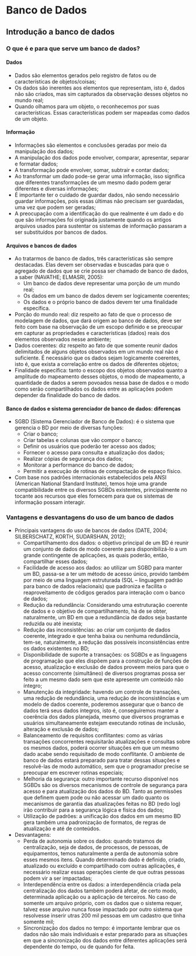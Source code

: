 # Banco de Dados

## Introdução a banco de dados

### O que é e para que serve um banco de dados?

#### Dados

- Dados são elementos gerados pelo registro de fatos ou de características de objetos/coisas;
- Os dados são inerentes aos elementos que representam, isto é, dados não são criados, mas sim capturados da observação desses objetos no mundo real;
- Quando olhamos para um objeto, o reconhecemos por suas características. Essas características podem ser mapeadas como dados de um objeto.

#### Informação

- Informações são elementos e conclusões geradas por meio da manipulação dos dados;
- A manipulação dos dados pode envolver, comparar, apresentar, separar e formatar dados;
- A transformação pode envolver, somar, subtrair e contar dados;
- Ao transformar um dado pode-se gerar uma informação, isso significa que diferentes transformações de um mesmo dado podem gerar diferentes e diversas informações;
- É importante ter o cuidado de guardar dados, não sendo necessário guardar informações, pois essas últimas não precisam ser guardadas, uma vez que podem ser geradas;
- A preocupação com a identificação do que realmente é um dado e do que são informações foi originada justamente quando os antigos arquivos usados para sustentar os sistemas de informação passaram a ser substituídos por bancos de dados.

#### Arquivos e bancos de dados

- Ao tratarmos de banco de dados, três características são sempre destacadas. Elas devem ser observadas e buscadas para que o agregado de dados que se crie possa ser chamado de banco de dados, a saber (NAVATHE; ELMASRI, 2005):
  - Um banco de dados deve representar uma porção de um mundo real;
  - Os dados em um banco de dados devem ser logicamente coerentes;
  - Os dados e o próprio banco de dados devem ter uma finalidade específica.
- Porção do mundo real: diz respeito ao fato de que o processo de modelagem de dados, que dará origem ao banco de dados, deve ser feito com base na observação de um escopo definido e se preocupar em capturar as propriedades e características (dados) reais dos elementos observados nesse ambiente;
- Dados coerentes: diz respeito ao fato de que somente reunir dados delimitados de alguns objetos observados em um mundo real não é suficiente. É necessário que os dados sejam logicamente coerentes, isto é, que exista a correlação entre os dados de diferentes objetos;
- Finalidade específica: tanto o escopo dos objetos observados quanto a amplitude do mapeamento desses objetos, o modo de mapeamento, a quantidade de dados a serem povoados nessa base de dados e o modo como serão compartilhados os dados entre as aplicações podem depender da finalidade do banco de dados.

#### Banco de dados e sistema gerenciador de banco de dados: diferenças

- SGBD (Sistema Gerenciador de Banco de Dados): é o sistema que gerencia o BD por meio de diversas funções:
  - Criar o banco;
  - Criar tabelas e colunas que vão compor o banco;
  - Definir os usuários que poderão ter acesso aos dados;
  - Fornecer o acesso para consulta e atualização dos dados;
  - Realizar cópias de segurança dos dados;
  - Monitorar a performance do banco de dados;
  - Permitir a execução de rotinas de compactação de espaço físico.
- Com base nos padrões internacionais estabelecidos pela ANSI (American National Standard Institute), temos hoje uma grande compatibilidade entre os diversos SGBDs existentes, principalmente no tocante aos recursos que eles fornecem para que os sistemas de informação possam interagir.

### Vantagens e desvantagens do uso de um banco de dados

- Principais vantagens do uso de bancos de dados (DATE, 2004; SILBERSCHATZ, KORTH, SUDARSHAN, 2012);
  - Compartilhamento dos dados: o objetivo principal de um BD é reunir um conjunto de dados de modo coerente para disponibilizá-lo a um grande contingente de aplicações, as quais poderão, então, compartilhar esses dados;
  - Facilidade de acesso aos dados: ao utilizar um SGBD para manter um BD, passa-se a ter um método de acesso único, provido também por meio de uma linguagem estruturada (SQL – linguagem padrão para banco de dados relacionais) que padroniza e facilita o reaproveitamento de códigos gerados para interação com o banco de dados;
  - Redução da redundância: Considerando uma estruturação coerente de dados e o objetivo de compartilhamento, há de se obter, naturalmente, um BD em que a redundância de dados seja bastante reduzida ou até inexista;
  - Redução das inconsistências: ao criar um conjunto de dados coerente, integrado e que tenha baixa ou nenhuma redundância, tem-se, naturalmente, a redução das possíveis inconsistências entre os dados existentes no BD;
  - Disponibilidade de suporte a transações: os SGBDs e as linguagens de programação que eles dispõem para a construção de funções de acesso, atualização e exclusão de dados proveem meios para que o acesso concorrente (simultâneo) de diversos programas possa ser feito a um mesmo dado sem que este apresente um conteúdo não íntegro;
  - Manutenção da integridade: havendo um controle de transações, uma redução de redundância, uma redução de inconsistências e um modelo de dados coerente, poderemos assegurar que o banco de dados terá seus dados íntegros, isto é, conseguiremos manter a coerência dos dados planejada, mesmo que diversos programas e usuários simultaneamente estejam executando rotinas de inclusão, alteração e exclusão de dados;
  - Balanceamento de requisitos conflitantes: como as várias transações concorrentes requisitarão atualizações e consultas sobre os mesmos dados, poderá ocorrer situações em que um mesmo dado acabe sendo requisitado de modo conflitante. O ambiente de banco de dados estará preparado para tratar dessas situações e resolvê-las de modo automático, sem que o programador precise se preocupar em escrever rotinas especiais;
  - Melhoria da segurança: outro importante recurso disponível nos SGBDs são os diversos mecanismos de controle de segurança para acesso e para atualização dos dados do BD. Tanto as permissões que definem quem pode ou não acessar um dado quanto os mecanismos de garantia das atualizações feitas no BD (redo log) irão contribuir para a segurança lógica e física dos dados;
  - Utilização de padrões: a unificação dos dados em um mesmo BD gera também uma padronização de formatos, de regras de atualização e até de conteúdos.
- Desvantagens:
  - Perda de autonomia sobre os dados: quando tratamos de centralização, seja de dados, de processos, de pessoas, de equipamentos, temos naturalmente a perda de autonomia sobre esses mesmos itens. Quando determinado dado é definido, criado, atualizado ou excluído e compartilhado com outras aplicações, é necessário realizar essas operações ciente de que outras pessoas podem vir a ser impactadas;
  - Interdependência entre os dados: a interdependência criada pela centralização dos dados também poderá afetar, de certo modo, determinada aplicação ou a aplicação de terceiros. No caso de somente um arquivo próprio, com os dados que o sistema requer, talvez esse arquivo nunca fosse impactado por outro sistema que resolvesse inserir utras 200 mil pessoas em um cadastro que tinha somente mil;
  - Sincronização dos dados no tempo: é importante lembrar que os dados não são mais individuais e estar preparado para as situações em que a sincronização dos dados entre diferentes aplicações será dependente do tempo, ou de quando for feita.
